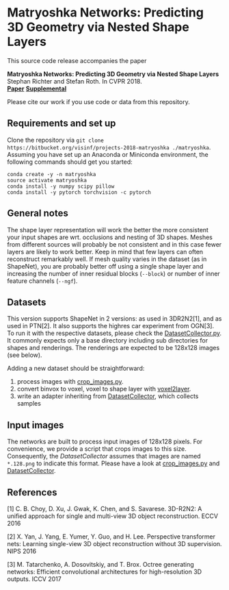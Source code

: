Matryoshka Networks: Predicting 3D Geometry via Nested Shape Layers
===============================================================================

This source code release accompanies the paper  

**Matryoshka Networks: Predicting 3D Geometry via Nested Shape Layers**  
Stephan Richter and Stefan Roth. In CVPR 2018.  
[**Paper**](http://openaccess.thecvf.com/content_cvpr_2018/papers/Richter_Matryoshka_Networks_Predicting_CVPR_2018_paper.pdf) [**Supplemental**](http://openaccess.thecvf.com/content_cvpr_2018/Supplemental/1524-supp.pdf)

Please cite our work if you use code or data from this repository.

Requirements and set up
-------------------------------------------------------------------------------
Clone the repository via `git clone https://bitbucket.org/visinf/projects-2018-matryoshka ./matryoshka`.
Assuming you have set up an Anaconda or Miniconda environment, the following 
commands should get you started:

```
conda create -y -n matryoshka
source activate matryoshka
conda install -y numpy scipy pillow
conda install -y pytorch torchvision -c pytorch
```


General notes
-------------------------------------------------------------------------------
The shape layer representation will work the better the more consistent your
input shapes are wrt. occlusions and nesting of 3D shapes. Meshes from 
different sources will probably be not consistent and in this case fewer layers 
are likely to work better. Keep in mind that few layers can often reconstruct 
remarkably well. If mesh quality varies in the dataset (as in ShapeNet), you 
are probably better off using a single shape layer and increasing the number of 
inner residual blocks (`--block`) or number of inner feature channels (`--ngf`).

Datasets
-------------------------------------------------------------------------------
This version supports ShapeNet in 2 versions: as used in 3DR2N2[1], and as used
in PTN[2]. It also supports the highres car experiment from OGN[3]. To run it 
with the respective datasets, please check the [DatasetCollector.py](DatasetCollector.py). It commonly
expects only a base directory including sub directories for shapes and 
renderings. The renderings are expected to be 128x128 images (see below).

Adding a new dataset should be straightforward:

1. process images with [crop_images.py](crop_images.py).
2. convert binvox to voxel, voxel to shape layer with [voxel2layer](voxel2layer_torch.py).
3. write an adapter inheriting from [DatasetCollector](DatasetCollector.py), which collects samples
	
Input images
-------------------------------------------------------------------------------
The networks are built to process input images of 128x128 pixels. 
For convenience, we provide a script that crops images to this size. 
Consequently, the *DatasetCollector* assumes that images are named `*.128.png` to 
indicate this format. Please have a look at [crop_images.py](crop_images.py) and 
[DatasetCollector](DatasetCollector.py).

References
-------------------------------------------------------------------------------
[1] C. B. Choy, D. Xu, J. Gwak, K. Chen, and S. Savarese. 
    3D-R2N2: A unified approach for single and multi-view 3D object 
    reconstruction. ECCV 2016
	
[2] X. Yan, J. Yang, E. Yumer, Y. Guo, and H. Lee. 
    Perspective transformer nets: Learning single-view 3D object reconstruction
    without 3D supervision. NIPS 2016
	
[3] M. Tatarchenko, A. Dosovitskiy, and T. Brox. 
    Octree generating networks: Efficient convolutional architectures for
    high-resolution 3D outputs. ICCV 2017
